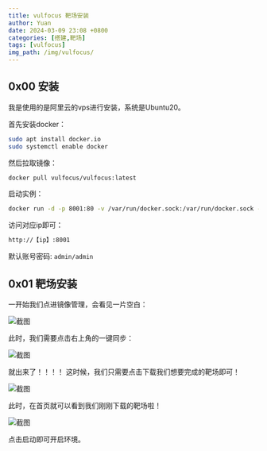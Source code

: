 ```yaml
---
title: vulfocus 靶场安装
author: Yuan
date: 2024-03-09 23:08 +0800
categories: [搭建,靶场] 
tags: [vulfocus]
img_path: /img/vulfocus/
---
```


## 0x00 安装

我是使用的是阿里云的vps进行安装，系统是Ubuntu20。

首先安装docker：

```bash
sudo apt install docker.io
sudo systemctl enable docker
```

然后拉取镜像：

```bash
docker pull vulfocus/vulfocus:latest
```

启动实例：

```bash
docker run -d -p 8001:80 -v /var/run/docker.sock:/var/run/docker.sock -e VUL_IP=【你自己的ip】 vulfocus/vulfocus
```

访问对应ip即可：

```bash
http://【ip】:8001
```

默认账号密码: ```admin/admin```

## 0x01 靶场安装

一开始我们点进镜像管理，会看见一片空白：

![截图](a9b77a72c7abc96d270f58c1e45d3369.png)

此时，我们需要点击右上角的一键同步：

![截图](ed0c4b60c49baa0caf62ca8c8b82d1f9.png)

就出来了！！！！ 这时候，我们只需要点击下载我们想要完成的靶场即可！

![截图](fa299ed33f854a565e308d934b9fabca.png)

此时，在首页就可以看到我们刚刚下载的靶场啦！

![截图](a7d1ae4b05d220acdf7f5b04d120e42e.png)

点击启动即可开启环境。
